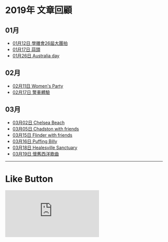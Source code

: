 # 2019年 文章回顧

## 01月
* [01月12日 學膳會26屆大團拍](https://s9443112.github.io/github_blog/2019/2019-01-12/ "學膳會26屆大團拍")
* [01月17日 蒜頭](https://s9443112.github.io/github_blog/2019/2019-01-17/ "蒜頭")
* [01月26日 Australia day](https://s9443112.github.io/github_blog/2019/2019-01-26/ "Australia day")

## 02月
* [02月11日 Women's Party](https://s9443112.github.io/github_blog/2019/2019-02-11/ "Women's Party")
* [02月17日 警車體驗](https://s9443112.github.io/github_blog/2019/2019-02-17/ "警車體驗")

## 03月
* [03月02日 Chelsea Beach](https://s9443112.github.io/github_blog/2019/2019-03-02/ "Chelsea Beach")
* [03月05日 Chadston with friends](https://s9443112.github.io/github_blog/2019/2019-03-05/ "Chadston with friends")
* [03月15日 Flinder with friends](https://s9443112.github.io/github_blog/2019/2019-03-15/ "Flinder with friends")
* [03月16日 Puffing Billy](https://s9443112.github.io/github_blog/2019/2019-03-16/ "Puffing Billy")
* [03月18日  Healesville Sanctuary](https://s9443112.github.io/github_blog/2019/2019-03-18/ " Healesville Sanctuary")
* [03月19日 懷舊西洋歌曲](https://s9443112.github.io/github_blog/2019/2019-03-19/ "懷舊西洋歌曲")


* * *

# Like Button

  <iframe class="lc-margin-top-64 lc-margin-bottom-32 lc-mobile" data-v-b66e9a5a="" frameborder="0" src="https://button.like.co/in/embed/lazy_tea_time/button?referrer=https://lazyteatime.github.io/2019/2019&amp;type=wp"> </iframe>
